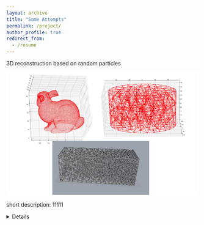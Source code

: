 ```yaml
---
layout: archive
title: "Some Attempts"
permalink: /project/
author_profile: true
redirect_from:
  - /resume
---
```



 <summary> 3D reconstruction based on random particles </summary>
  
 ![figure](/files/Figure_center.png)

short description: 11111

<details> What is this? </details>









